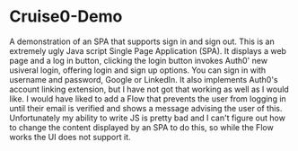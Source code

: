 # Cruise0-Demo
A demonstration of an SPA that supports sign in and sign out. 
This is an extremely ugly Java script Single Page Application (SPA).
It displays a web page and a log in button, clicking the login button invokes Auth0' new usiveral login, offering login and sign up options. You can sign in with username and password, Google or LinkedIn. 
It also implements Auth0's account linking extension, but I have not got that working as well as I would like. 
I would have liked to add a Flow that prevents the user from logging in until their email is verified and shows a message advising the user of this. Unfortunately my ability to write JS is pretty bad and I can't figure out how to change the content displayed by an SPA to do this, so while the Flow works the UI does not support it. 
